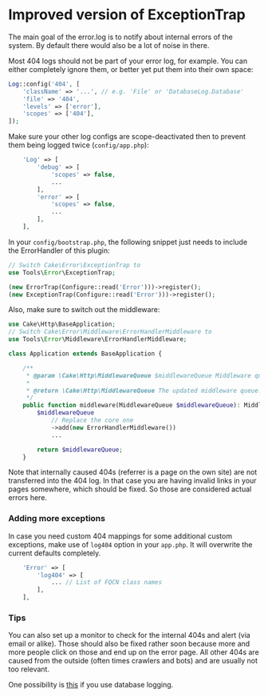 # Improved version of ExceptionTrap

The main goal of the error.log is to notify about internal errors of the system.
By default there would also be a lot of noise in there.

Most 404 logs should not be part of your error log, for example.
You can either completely ignore them, or better yet put them into their own space:
```php
Log::config('404', [
    'className' => '...', // e.g. 'File' or 'DatabaseLog.Database'
    'file' => '404',
    'levels' => ['error'],
    'scopes' => ['404'],
]);
```

Make sure your other log configs are scope-deactivated then to prevent them being
logged twice (`config/app.php`):
```php
    'Log' => [
        'debug' => [
            'scopes' => false,
            ...
        ],
        'error' => [
            'scopes' => false,
            ...
        ],
    ],
```

In your `config/bootstrap.php`, the following snippet just needs to include the
ErrorHandler of this plugin:

```php
// Switch Cake\Error\ExceptionTrap to
use Tools\Error\ExceptionTrap;

(new ErrorTrap(Configure::read('Error')))->register();
(new ExceptionTrap(Configure::read('Error')))->register();
```

Also, make sure to switch out the middleware:
```php
use Cake\Http\BaseApplication;
// Switch Cake\Error\Middleware\ErrorHandlerMiddleware to
use Tools\Error\Middleware\ErrorHandlerMiddleware;

class Application extends BaseApplication {

    /**
     * @param \Cake\Http\MiddlewareQueue $middlewareQueue Middleware queue.
     *
     * @return \Cake\Http\MiddlewareQueue The updated middleware queue.
     */
    public function middleware(MiddlewareQueue $middlewareQueue): MiddlewareQueue {
        $middlewareQueue
            // Replace the core one
            ->add(new ErrorHandlerMiddleware())
            ...

        return $middlewareQueue;
    }
```

Note that internally caused 404s (referrer is a page on the own site) are not transferred into the 404 log.
In that case you are having invalid links in your pages somewhere, which should be fixed.
So those are considered actual errors here.

### Adding more exceptions

In case you need custom 404 mappings for some additional custom exceptions,
make use of `log404` option in your `app.php`.
It will overwrite the current defaults completely.
```php
    'Error' => [
        'log404' => [
            ... // List of FQCN class names
        ],
    ],
```

### Tips

You can also set up a monitor to check for the internal 404s and alert (via email or alike).
Those should also be fixed rather soon because more and more people click on those and end up on the error page.
All other 404s are caused from the outside (often times crawlers and bots) and are usually not too relevant.

One possibility is [this](https://github.com/dereuromark/CakePHP-DatabaseLog/tree/master/docs#monitor) if you use database logging.
